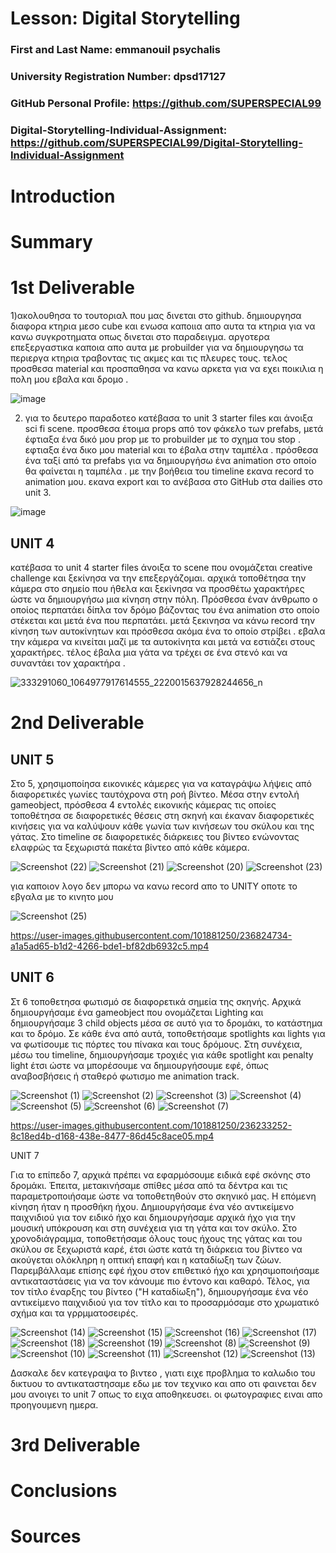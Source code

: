 # Lesson: Digital Storytelling

### First and Last Name: emmanouil psychalis
### University Registration Number: dpsd17127
### GitHub Personal Profile: https://github.com/SUPERSPECIAL99
### Digital-Storytelling-Individual-Assignment: https://github.com/SUPERSPECIAL99/Digital-Storytelling-Individual-Assignment

# Introduction



# Summary


# 1st Deliverable
 
  1)ακολουθησα το τουτοριαλ που μας δινεται στο github. δημιουργησα διαφορα κτηρια μεσο cube και ενωσα καποιια απο αυτα τα κτηρια για να κανω συγκροτηματα οπως δινεται στο παραδειγμα. αργοτερα  επεξεργαστικα καποια απο αυτα  με probuilder για να δημιουργησω τα περιεργα κτηρια τραβοντας τις ακμες και τις πλευρες τους. τελος προσθεσα material και προσπαθησα να κανω αρκετα για να εχει ποικιλια η πολη μου εβαλα και δρομο  . 


![image](https://user-images.githubusercontent.com/101881250/227013591-a0d3fbb2-4768-42b5-99c6-31025a01012c.png)


2) για το δευτερο παραδοτεο κατέβασα το unit 3 starter files και άνοιξα sci fi scene. προσθεσα έτοιμα props από τον φάκελο των prefabs, μετά έφτιαξα ένα δικό μου prop με το probuilder με το σχημα του stop . εφτιαξα ένα δικο μου material και το έβαλα στην ταμπέλα . πρόσθεσα ένα ταξί από τα prefabs για να δημιουργήσω ένα animation στο οποίο θα φαίνεται η ταμπέλα . με την βοήθεια του timeline εκανα record το animation μου. εκανα export και το ανέβασα στο GitHub στα dailies στο unit 3.


![image](https://user-images.githubusercontent.com/101881250/227025450-8d1ad44b-12ee-4287-9aea-63ff06dbe0fa.png)


## UNIT 4

κατέβασα το unit 4 starter files άνοιξα το scene που ονομάζεται creative challenge και ξεκίνησα να την επεξεργάζομαι.  αρχικά τοποθέτησα την κάμερα στο σημείο που ήθελα και ξεκίνησα να προσθέτω χαρακτήρες ώστε να δημιουργήσω μια κίνηση στην πόλη. Πρόσθεσα έναν άνθρωπο ο οποίος περπατάει δίπλα τον δρόμο βάζοντας του ένα animation στο οποίο στέκεται και μετά ένα που περπατάει. μετά ξεκινησα να κάνω record  την κίνηση των αυτοκίνητων και πρόσθεσα ακόμα ένα το οποίο στρίβει .  εβαλα την κάμερα να κινείται μαζί με τα αυτοκίνητα και μετά να εστιάζει στους χαρακτήρες. τέλος έβαλα μια γάτα να τρέχει σε ένα στενό και να συναντάει τον χαρακτήρα .

 ![333291060_1064977917614555_2220015637928244656_n](https://user-images.githubusercontent.com/101881250/227015009-aff18e43-92d9-4a4e-8a2c-3f20b3efe094.jpg)



# 2nd Deliverable
## UNIT 5

Στo 5, χρησιμοποίησα εικονικές κάμερες για να καταγράψω λήψεις από διαφορετικές γωνίες ταυτόχρονα στη ροή βίντεο. Μέσα στην εντολή gameobject, πρόσθεσα 4 εντολές εικονικής κάμερας τις οποίες τοποθέτησα σε διαφορετικές θέσεις στη σκηνή και έκαναν διαφορετικές κινήσεις για να καλύψουν κάθε γωνία των κινήσεων του σκύλου και της γάτας. Στο timeline σε διαφορετικές διάρκειες του βίντεο ενώνοντας ελαφρώς τα ξεχωριστά πακέτα βίντεο από κάθε κάμερα.




![Screenshot (22)](https://user-images.githubusercontent.com/101881250/236812358-e48d66dc-6fda-440c-96e1-dbe84f9107d8.png)
![Screenshot (21)](https://user-images.githubusercontent.com/101881250/236812367-6f97e8d4-7787-4d3f-a596-e9bdd178e541.png)
![Screenshot (20)](https://user-images.githubusercontent.com/101881250/236812377-d39abaab-451b-45c5-a0e0-beb5b842c625.png)
![Screenshot (23)](https://user-images.githubusercontent.com/101881250/236812381-0841c70e-68b3-48e1-92f4-f234a2aae4ce.png)

για καποιον λογο δεν μπορω να κανω record απο το UNITY οποτε το εβγαλα  με το κινητο μου 

![Screenshot (25)](https://user-images.githubusercontent.com/101881250/236825355-f01435e8-e309-4529-802b-3e63ab7adb4c.png)



https://user-images.githubusercontent.com/101881250/236824734-a1a5ad65-b1d2-4266-bde1-bf82db6932c5.mp4





## UNIT 6 

Στ 6 τοποθετησα φωτισμό σε διαφορετικά σημεία της σκηνής. Αρχικά δημιουργήσαμε ένα gameobject που ονομάζεται Lighting και δημιουργήσαμε 3 child objects μέσα σε αυτό για το δρομάκι, το κατάστημα και το δρόμο. Σε κάθε ένα από αυτά, τοποθετήσαμε spotlights και  lights για να φωτίσουμε τις πόρτες του πίνακα και τους δρόμους. Στη συνέχεια, μέσω του timeline, δημιουργήσαμε τροχιές για κάθε spotlight και penalty light έτσι ώστε να μπορέσουμε να δημιουργήσουμε εφέ, όπως αναβοσβήσεις ή σταθερό φωτισμο me animation track.



![Screenshot (1)](https://user-images.githubusercontent.com/101881250/236231831-36f4ddbd-de61-4b36-b76a-b7f7cdb04dfb.png)
![Screenshot (2)](https://user-images.githubusercontent.com/101881250/236231858-3de81d84-f57b-4e7d-aa95-8057b484784b.png)
![Screenshot (3)](https://user-images.githubusercontent.com/101881250/236231864-6af57d0c-352d-44b7-bbf6-fac75331bf30.png)
![Screenshot (4)](https://user-images.githubusercontent.com/101881250/236231871-d0b03a19-6cd8-4f3d-ac8e-f4632d9d39ec.png)
![Screenshot (5)](https://user-images.githubusercontent.com/101881250/236231877-00d20db8-ff8d-4e85-acac-5669ce322aba.png)
![Screenshot (6)](https://user-images.githubusercontent.com/101881250/236231880-cb7c7f80-2743-426b-9d43-62ebaf393199.png)
![Screenshot (7)](https://user-images.githubusercontent.com/101881250/236231883-fc68dff5-1a8c-4158-b64d-e637976128be.png)

https://user-images.githubusercontent.com/101881250/236233252-8c18ed4b-d168-438e-8477-86d45c8ace05.mp4



UNIT 7 

Για το επίπεδο 7, αρχικά πρέπει να εφαρμόσουμε ειδικά εφέ σκόνης στο δρομάκι. Έπειτα, μετακινήσαμε σπίθες μέσα από τα δέντρα και τις παραμετροποιήσαμε ώστε να τοποθετηθούν στο σκηνικό μας. Η επόμενη κίνηση ήταν η προσθήκη ήχου. Δημιουργήσαμε ένα νέο αντικείμενο παιχνιδιού για τον ειδικό ήχο και δημιουργήσαμε αρχικά ήχο για την μουσική υπόκρουση και στη συνέχεια για τη γάτα και τον σκύλο. Στο χρονοδιάγραμμα, τοποθετήσαμε όλους τους ήχους της γάτας και του σκύλου σε ξεχωριστά καρέ, έτσι ώστε κατά τη διάρκεια του βίντεο να ακούγεται ολόκληρη η οπτική επαφή και η καταδίωξη των ζώων. Παρεμβάλλαμε επίσης εφέ ήχου στον επιθετικό ήχο και χρησιμοποιήσαμε αντικαταστάσεις για να τον κάνουμε πιο έντονο και καθαρό. Τέλος, για τον τίτλο έναρξης του βίντεο ("Η καταδίωξη"), δημιουργήσαμε ένα νέο αντικείμενο παιχνιδιού για τον τίτλο και το προσαρμόσαμε στο χρωματικό σχήμα και τα γρρμματοσειρές.





![Screenshot (14)](https://user-images.githubusercontent.com/101881250/236516267-37725ec8-aa22-4701-8c86-f131b7da3e30.png)
![Screenshot (15)](https://user-images.githubusercontent.com/101881250/236516280-e3701b10-b1c9-4585-85d2-c55338fa8f45.png)
![Screenshot (16)](https://user-images.githubusercontent.com/101881250/236516284-efa11709-76ed-4003-b7df-72e755fd3734.png)
![Screenshot (17)](https://user-images.githubusercontent.com/101881250/236516289-8dc4d343-d4d5-444e-8fd0-785f8c407840.png)
![Screenshot (18)](https://user-images.githubusercontent.com/101881250/236516291-6bf86866-9533-4ad1-a849-0e30d583a1ee.png)
![Screenshot (19)](https://user-images.githubusercontent.com/101881250/236516293-63c4bfc0-28ef-4e27-8658-d9c575706d8e.png)
![Screenshot (8)](https://user-images.githubusercontent.com/101881250/236516298-51cbb278-5563-48b7-a171-83cfa4f72106.png)
![Screenshot (9)](https://user-images.githubusercontent.com/101881250/236516300-57cf6613-572b-4cfd-b0f7-5bf8070af1dc.png)
![Screenshot (10)](https://user-images.githubusercontent.com/101881250/236516303-d6f90ed4-b3aa-4937-aaa6-ba17a4596ae9.png)
![Screenshot (11)](https://user-images.githubusercontent.com/101881250/236516304-ecff628d-2526-4140-9c4e-11e28975e982.png)
![Screenshot (12)](https://user-images.githubusercontent.com/101881250/236516308-3d74a027-6e8e-4c62-b2c3-70467f33c7e6.png)
![Screenshot (13)](https://user-images.githubusercontent.com/101881250/236516311-e648ae4f-e138-40b6-943f-ec365cd64e61.png)


Δασκαλε δεν κατεγραψα το βιντεο , γιατι ειχε προβλημα το καλωδιο του δικτυου το αντικαταστησαμε εδω με τον τεχνικο και απο οτι φαινεται δεν μου ανοιγει το unit 7 οπως το ειχα αποθηκευσει. οι φωτογραφιες ειναι απο προηγουμενη ημερα. 


# 3rd Deliverable 




# Conclusions


# Sources
